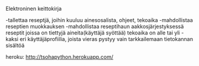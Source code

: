 Elektroninen keittokirja

-tallettaa reseptjä, joihin kuuluu ainesosalista, ohjeet, tekoaika
-mahdollistaa reseptien muokkauksen
-mahdollistaa reseptihaun
	aakkosjärjestyksessä
	reseptit joissa on tiettyjä aineita(käyttäjä syöttää)
	tekoaika on alle tai yli
-kaksi eri käyttäjäprofiilia, joista vieras pystyy vain tarkkailemaan tietokannan sisältöä	
	


heroku: http://tsohapython.herokuapp.com/

